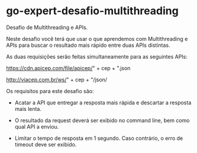 # go-expert-desafio-multithreading
Desafio de Multithreading e APIs.

 Neste desafio você terá que usar o que aprendemos com Multithreading e APIs para buscar o resultado mais rápido entre duas APIs distintas.

As duas requisições serão feitas simultaneamente para as seguintes APIs:

https://cdn.apicep.com/file/apicep/" + cep + ".json

http://viacep.com.br/ws/" + cep + "/json/

Os requisitos para este desafio são:

- Acatar a API que entregar a resposta mais rápida e descartar a resposta mais lenta.

- O resultado da request deverá ser exibido no command line, bem como qual API a enviou.

- Limitar o tempo de resposta em 1 segundo. Caso contrário, o erro de timeout deve ser exibido.
